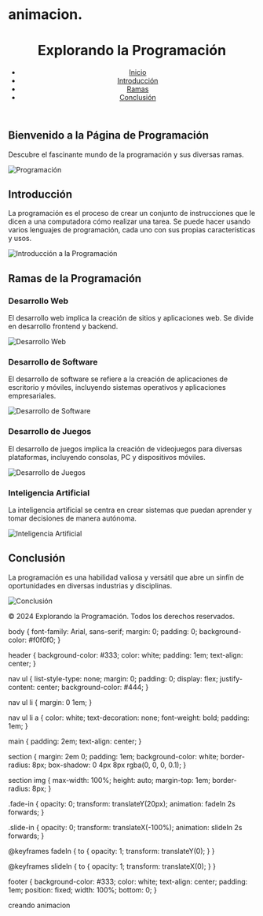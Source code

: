 # animacion.
<!DOCTYPE html>
<html lang="es">
<head>
    <meta charset="UTF-8">
    <meta name="viewport" content="width=device-width, initial-scale=1.0">
    <title>Programación y sus Ramas</title>
    <link rel="stylesheet" href="styles.css">
    <script defer src="script.js"></script>
</head>
<body>
    <header>
        <h1>Explorando la Programación</h1>
        <nav>
            <ul>
                <li><a href="https://www.youtube.com/watch?v=video1" target="_blank">Inicio</a></li>
                <li><a href="https://www.youtube.com/watch?v=video2" target="_blank">Introducción</a></li>
                <li><a href="https://www.youtube.com/watch?v=video3" target="_blank">Ramas</a></li>
                <li><a href="https://www.youtube.com/watch?v=video4" target="_blank">Conclusión</a></li>
            </ul>
        </nav>
    </header>
    <main>
        <section id="inicio">
            <h2>Bienvenido a la Página de Programación</h2>
            <p>Descubre el fascinante mundo de la programación y sus diversas ramas.</p>
            <img src="imagenes/programming.jpg" alt="Programación">
        </section>
        <section id="introduccion" class="fade-in">
            <h2>Introducción</h2>
            <p>La programación es el proceso de crear un conjunto de instrucciones que le dicen a una computadora cómo realizar una tarea. Se puede hacer usando varios lenguajes de programación, cada uno con sus propias características y usos.</p>
            <img src="imagenes/intro.jpg" alt="Introducción a la Programación">
        </section>
        <section id="ramas">
            <h2>Ramas de la Programación</h2>
            <article class="slide-in">
                <h3>Desarrollo Web</h3>
                <p>El desarrollo web implica la creación de sitios y aplicaciones web. Se divide en desarrollo frontend y backend.</p>
                <img src="imagenes/webdev.jpg" alt="Desarrollo Web">
            </article>
            <article class="slide-in">
                <h3>Desarrollo de Software</h3>
                <p>El desarrollo de software se refiere a la creación de aplicaciones de escritorio y móviles, incluyendo sistemas operativos y aplicaciones empresariales.</p>
                <img src="imagenes/softwaredev.jpg" alt="Desarrollo de Software">
            </article>
            <article class="slide-in">
                <h3>Desarrollo de Juegos</h3>
                <p>El desarrollo de juegos implica la creación de videojuegos para diversas plataformas, incluyendo consolas, PC y dispositivos móviles.</p>
                <img src="imagenes/gamedev.jpg" alt="Desarrollo de Juegos">
            </article>
            <article class="slide-in">
                <h3>Inteligencia Artificial</h3>
                <p>La inteligencia artificial se centra en crear sistemas que puedan aprender y tomar decisiones de manera autónoma.</p>
                <img src="imagenes/ai.jpg" alt="Inteligencia Artificial">
            </article>
        </section>
        <section id="conclusion" class="fade-in">
            <h2>Conclusión</h2>
            <p>La programación es una habilidad valiosa y versátil que abre un sinfín de oportunidades en diversas industrias y disciplinas.</p>
            <img src="imagenes/conclusion.jpg" alt="Conclusión">
        </section>
    </main>
    <footer>
        <p>&copy; 2024 Explorando la Programación. Todos los derechos reservados.</p>
    </footer>
</body>
</html>
body {
    font-family: Arial, sans-serif;
    margin: 0;
    padding: 0;
    background-color: #f0f0f0;
}

header {
    background-color: #333;
    color: white;
    padding: 1em;
    text-align: center;
}

nav ul {
    list-style-type: none;
    margin: 0;
    padding: 0;
    display: flex;
    justify-content: center;
    background-color: #444;
}

nav ul li {
    margin: 0 1em;
}

nav ul li a {
    color: white;
    text-decoration: none;
    font-weight: bold;
    padding: 1em;
}

main {
    padding: 2em;
    text-align: center;
}

section {
    margin: 2em 0;
    padding: 1em;
    background-color: white;
    border-radius: 8px;
    box-shadow: 0 4px 8px rgba(0, 0, 0, 0.1);
}

section img {
    max-width: 100%;
    height: auto;
    margin-top: 1em;
    border-radius: 8px;
}

.fade-in {
    opacity: 0;
    transform: translateY(20px);
    animation: fadeIn 2s forwards;
}

.slide-in {
    opacity: 0;
    transform: translateX(-100%);
    animation: slideIn 2s forwards;
}

@keyframes fadeIn {
    to {
        opacity: 1;
        transform: translateY(0);
    }
}

@keyframes slideIn {
    to {
        opacity: 1;
        transform: translateX(0);
    }
}

footer {
    background-color: #333;
    color: white;
    text-align: center;
    padding: 1em;
    position: fixed;
    width: 100%;
    bottom: 0;
}


creando animacion 
